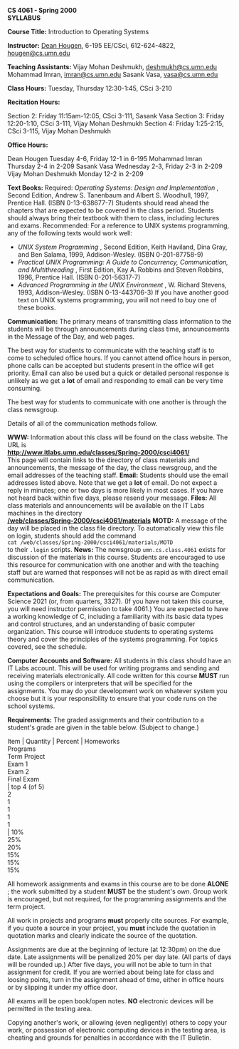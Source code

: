 **CS 4061 - Spring 2000**  
**SYLLABUS**

**Course Title:** Introduction to Operating Systems

**Instructor:**     [Dean Hougen](http://www-users.cs.umn.edu/~hougen/), 6-195
EE/CSci, 612-624-4822, [hougen@cs.umn.edu](mailto:hougen@cs.umn.edu)

**Teaching Assistants:**      Vijay Mohan Deshmukh,
[deshmukh@cs.umn.edu](mailto:deshmukh@cs.umn.edu)     Mohammad Imran,
[imran@cs.umn.edu](mailto:imran@cs.umn.edu)     Sasank Vasa,
[vasa@cs.umn.edu](mailto::vasa@cs.umn.edu)

**Class Hours:** Tuesday, Thursday 12:30-1:45, CSci 3-210

**Recitation Hours:**  

Section 2:     Friday 11:15am-12:05, CSci 3-111, Sasank Vasa Section 3:
Friday 12:20-1:10, CSci 3-111, Vijay Mohan Deshmukh Section 4:     Friday
1:25-2:15, CSci 3-115, Vijay Mohan Deshmukh

**Office Hours:**  

Dean Hougen     Tuesday 4-6, Friday 12-1 in 6-195 Mohammad Imran     Thursday
2-4 in 2-209 Sasank Vasa     Wednesday 2-3, Friday 2-3 in 2-209 Vijay Mohan
Deshmukh     Monday 12-2 in 2-209

**Text Books:**      Required: _Operating Systems: Design and Implementation_
, Second Edition, Andrew S. Tanenbaum and Albert S. Woodhull, 1997, Prentice
Hall. (ISBN 0-13-638677-7) Students should read ahead the chapters that are
expected to be covered in the class period. Students should always bring their
textbook with them to class, including lectures and exams.     Recommended:
For a reference to UNIX systems programming, any of the following texts would
work well:

  * _UNIX System Programming_ , Second Edition, Keith Haviland, Dina Gray, and Ben Salama, 1999, Addison-Wesley. (ISBN 0-201-87758-9) 
  * _Practical UNIX Programming: A Guide to Concurrency, Communication, and Multithreading_ , First Edition, Kay A. Robbins and Steven Robbins, 1996, Prentice Hall. (ISBN 0-201-56317-7) 
  * _Advanced Programming in the UNIX Environment_ , W. Richard Stevens, 1993, Addison-Wesley. (ISBN 0-13-443706-3) 
If you have another good text on UNIX systems programming, you will not need
to buy one of these books.

**Communication:**      The primary means of transmitting class information to
the students will be through announcements during class time, announcements in
the Message of the Day, and web pages.

The best way for students to communicate with the teaching staff is to come to
scheduled office hours. If you cannot attend office hours in person, phone
calls can be accepted but students present in the office will get priority.
Email can also be used but a quick or detailed personal response is unlikely
as we get a **lot** of email and responding to email can be very time
consuming.

The best way for students to communicate with one another is through the class
newsgroup.

Details of all of the communication methods follow.

**WWW:**      Information about this class will be found on the class website.
The URL is  
**<http://www.itlabs.umn.edu/classes/Spring-2000/csci4061/>**  
This page will contain links to the directory of class materials and
announcements, the message of the day, the class newsgroup, and the email
addresses of the teaching staff. **Email:**      Students should use the email
addresses listed above. Note that we get a **lot** of email. Do not expect a
reply in minutes; one or two days is more likely in most cases. If you have
not heard back within five days, please resend your message. **Files:**
All class materials and announcements will be available on the IT Labs
machines in the directory  
**[/web/classes/Spring-2000/csci4061/materials](http://www.itlabs.umn.edu/classes/Spring-2000/csci4061/materials)**
**MOTD:**      A message of the day will be placed in the class file
directory. To automatically view this file on login, students should add the
command  
`cat /web/classes/Spring-2000/csci4061/materials/MOTD`  
to their `.login` scripts. **News:**      The newsgroup `umn.cs.class.4061`
exists for discussion of the materials in this course. Students are encouraged
to use this resource for communication with one another and with the teaching
staff but are warned that responses will not be as rapid as with direct email
communication.

**Expectations and Goals:**      The prerequisites for this course are
Computer Science 2021 (or, from quarters, 3327). (If you have not taken this
course, you will need instructor permission to take 4061.) You are expected to
have a working knowledge of C, including a familiarity with its basic data
types and control structures, and an understanding of basic computer
organization. This course will introduce students to operating systems theory
and cover the principles of the systems programming. For topics covered, see
the schedule.

**Computer Accounts and Software:**      All students in this class should
have an IT Labs account. This will be used for writing programs and sending
and receiving materials electronically. All code written for this course
**MUST** run using the compilers or interpreters that will be specified for
the assignments. You may do your development work on whatever system you
choose but it is your responsibility to ensure that your code runs on the
school systems.

**Requirements:**      The graded assignments and their contribution to a
student's grade are given in the table below. (Subject to change.)

Item  |  Quantity  |  Percent  |  Homeworks  
Programs  
Term Project  
Exam 1  
Exam 2  
Final Exam  
|  top 4 (of 5)  
2  
1  
1  
1  
1  
|  10%  
25%  
20%  
15%  
15%  
15%  

All homework assignments and exams in this course are to be done **ALONE** ;
the work submitted by a student **MUST** be the student's own. Group work is
encouraged, but not required, for the programming assignments and the term
project.

All work in projects and programs **must** properly cite sources. For example,
if you quote a source in your project, you **must** include the quotation in
quotation marks and clearly indicate the source of the quotation.

Assignments are due at the beginning of lecture (at 12:30pm) on the due date.
Late assignments will be penalized 20% per day late. (All parts of days will
be rounded up.) After five days, you will not be able to turn in that
assignment for credit. If you are worried about being late for class and
loosing points, turn in the assignment ahead of time, either in office hours
or by slipping it under my office door.

All exams will be open book/open notes. **NO** electronic devices will be
permitted in the testing area.

Copying another's work, or allowing (even negligently) others to copy your
work, or possession of electronic computing devices in the testing area, is
cheating and grounds for penalties in accordance with the IT Bulletin.

